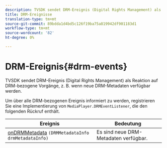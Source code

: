 ```yaml
---
description: TVSDK sendet DRM-Ereignis (Digital Rights Management) als Reaktion auf DRM-bezogene Vorgänge, z. B. wenn neue DRM-Metadaten verfügbar werden.
title: DRM-Ereignisse
translation-type: tm+mt
source-git-commit: 89bdda1d4bd5c126f19ba75a819942df901183d1
workflow-type: tm+mt
source-wordcount: '82'
ht-degree: 0%

---
```



# DRM-Ereignis{#drm-events}

TVSDK sendet DRM-Ereignis (Digital Rights Management) als Reaktion auf DRM-bezogene Vorgänge, z. B. wenn neue DRM-Metadaten verfügbar werden.

Um über alle DRM-bezogenen Ereignis informiert zu werden, registrieren Sie eine Implementierung von `MediaPlayer.DRMEventListener`, die den folgenden Rückruf enthält.

| Ereignis | Bedeutung |
|---|---|
| [onDRMMetadata](https://help.adobe.com/en_US/primetime/api/psdk/javadoc_1.4/com/adobe/mediacore/MediaPlayer.DRMEventListener.html#onDRMMetadata(DRMMetadataInfo)) `(DRMMetadataInfo drmMetadataInfo)` | Es sind neue DRM-Metadaten verfügbar. |

